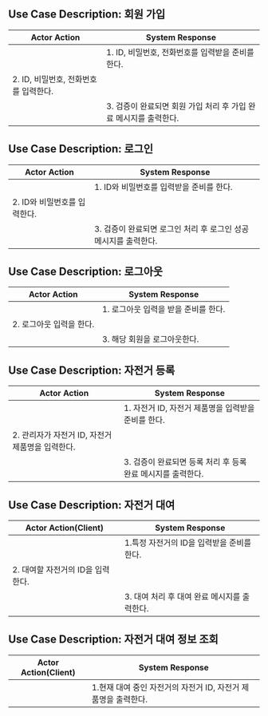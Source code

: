 ## Use Case Description: 회원 가입

| Actor Action                          | System Response                                                   |
| ------------------------------------- | ----------------------------------------------------------------- |
|                                       | 1. ID, 비밀번호, 전화번호를 입력받을 준비를 한다.                 |
| 2. ID, 비밀번호, 전화번호를 입력한다. |                                                                   |
|                                       | 3. 검증이 완료되면 회원 가입 처리 후 가입 완료 메시지를 출력한다. |

## Use Case Description: 로그인

| Actor Action                 | System Response                                                  |
| ---------------------------- | ---------------------------------------------------------------- |
|                              | 1. ID와 비밀번호를 입력받을 준비를 한다.                         |
| 2. ID와 비밀번호를 입력한다. |                                                                  |
|                              | 3. 검증이 완료되면 로그인 처리 후 로그인 성공 메시지를 출력한다. |

## Use Case Description: 로그아웃

| Actor Action             | System Response                      |
| ------------------------ | ------------------------------------ |
|                          | 1. 로그아웃 입력을 받을 준비를 한다. |
| 2. 로그아웃 입력을 한다. |                                      |
|                          | 3. 해당 회원을 로그아웃한다.         |

## Use Case Description: 자전거 등록

| Actor Action                                     | System Response                                              |
| ------------------------------------------------ | ------------------------------------------------------------ |
|                                                  | 1. 자전거 ID, 자전거 제품명을 입력받을 준비를 한다.          |
| 2. 관리자가 자전거 ID, 자전거 제품명을 입력한다. |                                                              |
|                                                  | 3. 검증이 완료되면 등록 처리 후 등록 완료 메시지를 출력한다. |

## Use Case Description: 자전거 대여

| Actor Action(Client)              | System Response                              |
| --------------------------------- | -------------------------------------------- |
|                                   | 1.특정 자전거의 ID을 입력받을 준비를 한다.   |
| 2. 대여할 자전거의 ID을 입력한다. |                                              |
|                                   | 3. 대여 처리 후 대여 완료 메시지를 출력한다. |

## Use Case Description: 자전거 대여 정보 조회

| Actor Action(Client) | System Response                                                |
| -------------------- | -------------------------------------------------------------- |
|                      | 1.현재 대여 중인 자전거의 자전거 ID, 자전거 제품명을 출력한다. |

